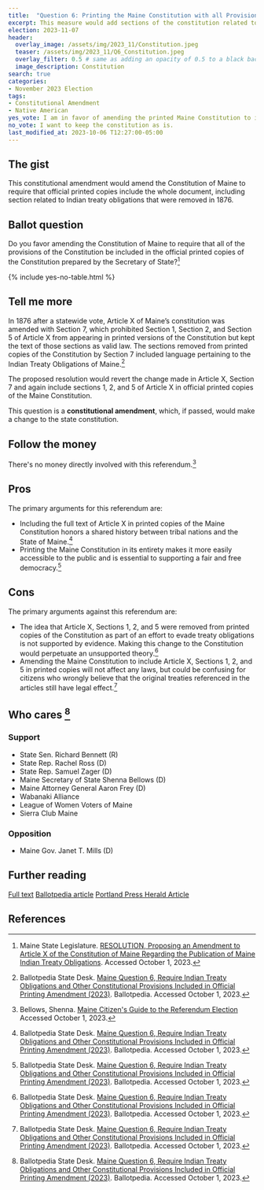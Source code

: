 ```yaml
---
title:  "Question 6: Printing the Maine Constitution with all Provisions"
excerpt: This measure would add sections of the constitution related to Indian treaty obligation back into printed copies of the constitution.
election: 2023-11-07
header:
  overlay_image: /assets/img/2023_11/Constitution.jpeg
  teaser: /assets/img/2023_11/Q6_Constitution.jpeg
  overlay_filter: 0.5 # same as adding an opacity of 0.5 to a black background
  image_description: Constitution
search: true
categories:
- November 2023 Election
tags:
- Constitutional Amendment
- Native American
yes_vote: I am in favor of amending the printed Maine Constitution to include the removed sections.
no_vote: I want to keep the constitution as is.
last_modified_at: 2023-10-06 T12:27:00-05:00
---
```

## The gist
This constitutional amendment would amend the Constitution of Maine to require that official printed copies include the whole document, including section related to Indian treaty obligations that were removed in 1876.

## Ballot question
Do you favor amending the Constitution of Maine to require that all of the provisions of the Constitution be included in the official printed copies of the Constitution prepared by the Secretary of State?[^1]

{% include yes-no-table.html %}


## Tell me more
In 1876 after a statewide vote, Article X of Maine’s constitution was amended with Section 7,  which prohibited Section 1, Section 2, and Section 5 of Article X from appearing in printed versions of the Constitution but kept the text of those sections as valid law. The sections removed from printed copies of the Constitution by Section 7 included language pertaining to the Indian Treaty Obligations of Maine.[^2]

The proposed resolution would revert the change made in Article X, Section 7 and again include sections 1, 2, and 5 of Article X in official printed copies of the Maine Constitution.

This question is a **constitutional amendment**, which, if passed, would make a change to the state constitution.

## Follow the money
There's no money directly involved with this referendum.[^3]

## Pros
The primary arguments for this referendum are:
* Including the full text of Article X in printed copies of the Maine Constitution honors a shared history between tribal nations and the State of Maine.[^2]
* Printing the Maine Constitution in its entirety makes it more easily accessible to the public and is essential to supporting a fair and free democracy.[^2]

## Cons
The primary arguments against this referendum are:
* The idea that Article X, Sections 1, 2, and 5 were removed from printed copies of the Constitution as part of an effort to evade treaty obligations is not supported by evidence. Making this change to the Constitution would perpetuate an unsupported theory.[^2] 
* Amending the Maine Constitution to include Article X, Sections 1, 2, and 5 in printed copies will not affect any laws, but could be confusing for citizens who wrongly believe that the original treaties referenced in the articles still have legal effect.[^2]

## Who cares [^2]
### Support
* State Sen. Richard Bennett (R) 
* State Rep. Rachel Ross (D) 
* State Rep. Samuel Zager (D) 
* Maine Secretary of State Shenna Bellows (D) 
* Maine Attorney General Aaron Frey (D) 
* Wabanaki Alliance 
* League of Women Voters of Maine 
* Sierra Club Maine 

### Opposition
* Maine Gov. Janet T. Mills (D) 

## Further reading
[Full text](https://legislature.maine.gov/bills/getPDF.asp?paper=HP0048&item=1&snum=131)
[Ballotpedia article](https://ballotpedia.org/Maine_Question_6,_Require_Indian_Treaty_Obligations_and_Other_Constitutional_Provisions_Included_in_Official_Printing_Amendment_(2023))
[Portland Press Herald Article](https://www.pressherald.com/2023/10/06/questions-5-through-8-what-you-need-to-know-about-the-proposed-constitutional-amendments/)

## References
[^1]: Maine State Legislature. [RESOLUTION, Proposing an Amendment to Article X of the Constitution of Maine Regarding the Publication of Maine Indian Treaty Obligations](https://legislature.maine.gov/bills/getPDF.asp?paper=HP0048&item=1&snum=131). Accessed October 1, 2023.
[^2]: Ballotpedia State Desk. [Maine Question 6, Require Indian Treaty Obligations and Other Constitutional Provisions Included in Official Printing Amendment (2023)](https://ballotpedia.org/Maine_Question_6,_Require_Indian_Treaty_Obligations_and_Other_Constitutional_Provisions_Included_in_Official_Printing_Amendment_(2023)). Ballotpedia. Accessed October 1, 2023.
[^3]: Bellows, Shenna. [Maine Citizen's Guide to the Referendum Election](https://www.maine.gov/sos/cec/elec/upcoming/pdf/citizensguide23.pdf) Accessed October 1, 2023.
[^4]: Ohm, Rachel. [Questions 5 through 8: What you need to know about the proposed constitutional amendments](https://www.pressherald.com/2023/10/06/questions-5-through-8-what-you-need-to-know-about-the-proposed-constitutional-amendments/). Portland Press Herald. Accessed October 6, 2023.

